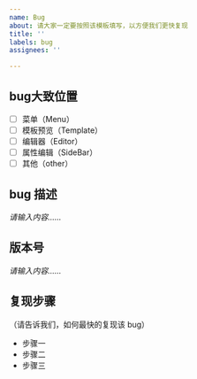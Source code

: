 ```yaml
---
name: Bug
about: 请大家一定要按照该模板填写，以方便我们更快复现
title: ''
labels: bug
assignees: ''

---
```


## bug大致位置

- [ ] 菜单（Menu）
- [ ] 模板预览（Template）
- [ ] 编辑器（Editor）
- [ ] 属性编辑（SideBar）
- [ ] 其他（other）

## bug 描述

*请输入内容……*

## 版本号

*请输入内容……*

## 复现步骤

（请告诉我们，如何最快的复现该 bug）

- 步骤一
- 步骤二
- 步骤三

